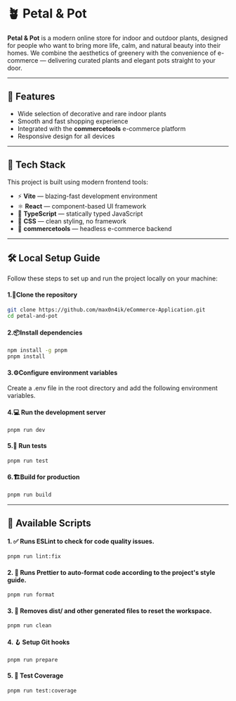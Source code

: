 # 🪴 Petal & Pot

**Petal & Pot** is a modern online store for indoor and outdoor plants, designed for people who want to bring more life, calm, and natural beauty into their homes. We combine the aesthetics of greenery with the convenience of e-commerce — delivering curated plants and elegant pots straight to your door.

---

## 🌟 Features

- Wide selection of decorative and rare indoor plants
- Smooth and fast shopping experience
- Integrated with the **commercetools** e-commerce platform
- Responsive design for all devices

---

## 🚀 Tech Stack

This project is built using modern frontend tools:

- ⚡ **Vite** — blazing-fast development environment
- ⚛️ **React** — component-based UI framework
- 🧠 **TypeScript** — statically typed JavaScript
- 🎨 **CSS** — clean styling, no framework
- 🛒 **commercetools** — headless e-commerce backend

---

## 🛠️ Local Setup Guide

Follow these steps to set up and run the project locally on your machine:

#### 1.📂**Clone the repository**

```bash
git clone https://github.com/max0n4ik/eCommerce-Application.git
cd petal-and-pot
```

#### 2.📦**Install dependencies**

```bash
npm install -g pnpm
pnpm install
```

#### 3.⚙️**Configure environment variables**

Create a .env file in the root directory and add the following environment variables.

#### 4.💻 **Run the development server**

```bash
pnpm run dev
```

#### 5.🧪 **Run tests**

```bash
pnpm run test
```

#### 6.🏗️**Build for production**

```bash
pnpm run build
```

---

## 📜 Available Scripts

#### 1. ✅ Runs ESLint to check for code quality issues.

```bash
pnpm run lint:fix
```

#### 2. 🎨 Runs Prettier to auto-format code according to the project's style guide.

```bash
pnpm run format
```

#### 3. 🧼 Removes dist/ and other generated files to reset the workspace.

```bash
pnpm run clean
```

#### 4. 🪝 Setup Git hooks

```bash
pnpm run prepare
```

#### 5. 🧪 Test Coverage

```bash
pnpm run test:coverage
```

